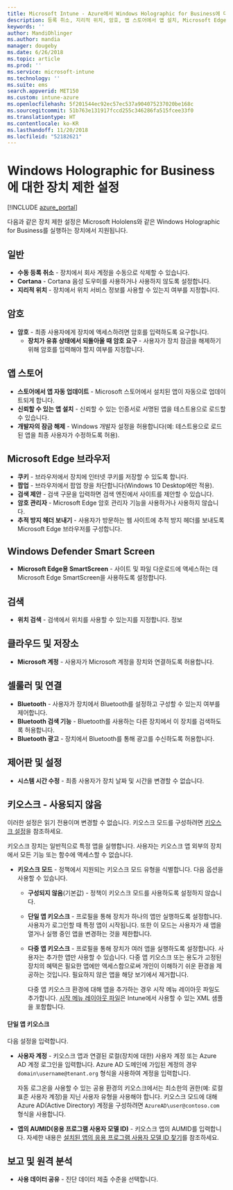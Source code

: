 ```yaml
---
title: Microsoft Intune - Azure에서 Windows Holographic for Business에 대한 장치 제한 | Microsoft Docs
description: 등록 취소, 지리적 위치, 암호, 앱 스토어에서 앱 설치, Microsoft Edge에서 쿠키 및 팝업, Windows Defender, 검색, 클라우드 및 스토리지, Bluetooth 연결, 시스템 시간 및 Azure에서 사용량 데이터를 포함하여 Windows Holographic for Business에 대한 Microsoft Intune에서 디바이스 제한 설정을 읽고 구성합니다.
keywords: ''
author: MandiOhlinger
ms.author: mandia
manager: dougeby
ms.date: 6/26/2018
ms.topic: article
ms.prod: ''
ms.service: microsoft-intune
ms.technology: ''
ms.suite: ems
search.appverid: MET150
ms.custom: intune-azure
ms.openlocfilehash: 5f201544ec92ec57ec537a904075237020be168c
ms.sourcegitcommit: 51b763e131917fccd255c346286fa515fcee33f0
ms.translationtype: HT
ms.contentlocale: ko-KR
ms.lasthandoff: 11/20/2018
ms.locfileid: "52182621"
---
```

# <a name="device-restriction-settings-for-windows-holographic-for-business-in-intune"></a>Windows Holographic for Business에 대한 장치 제한 설정

[!INCLUDE [azure_portal](./includes/azure_portal.md)]

다음과 같은 장치 제한 설정은 Microsoft Hololens와 같은 Windows Holographic for Business를 실행하는 장치에서 지원됩니다.

## <a name="general"></a>일반

- **수동 등록 취소** - 장치에서 회사 계정을 수동으로 삭제할 수 있습니다.
- **Cortana** - Cortana 음성 도우미를 사용하거나 사용하지 않도록 설정합니다.
- **지리적 위치** - 장치에서 위치 서비스 정보를 사용할 수 있는지 여부를 지정합니다.

## <a name="password"></a>암호
-   **암호** - 최종 사용자에게 장치에 액세스하려면 암호를 입력하도록 요구합니다.
    -   **장치가 유휴 상태에서 되돌아올 때 암호 요구** - 사용자가 장치 잠금을 해제하기 위해 암호를 입력해야 할지 여부를 지정합니다.

## <a name="app-store"></a>앱 스토어

-   **스토어에서 앱 자동 업데이트** - Microsoft 스토어에서 설치된 앱이 자동으로 업데이트되게 합니다.
-   **신뢰할 수 있는 앱 설치** - 신뢰할 수 있는 인증서로 서명된 앱을 테스트용으로 로드할 수 있습니다.
-   **개발자의 잠금 해제** - Windows 개발자 설정을 허용합니다(예: 테스트용으로 로드된 앱을 최종 사용자가 수정하도록 허용).

## <a name="microsoft-edge-browser"></a>Microsoft Edge 브라우저

-   **쿠키** - 브라우저에서 장치에 인터넷 쿠키를 저장할 수 있도록 합니다.
-   **팝업** - 브라우저에서 팝업 창을 차단합니다(Windows 10 Desktop에만 적용).
-   **검색 제안** - 검색 구문을 입력하면 검색 엔진에서 사이트를 제안할 수 있습니다.
-   **암호 관리자** - Microsoft Edge 암호 관리자 기능을 사용하거나 사용하지 않습니다.
- **추적 방지 헤더 보내기** - 사용자가 방문하는 웹 사이트에 추적 방지 헤더를 보내도록 Microsoft Edge 브라우저를 구성합니다.

## <a name="windows-defender-smart-screen"></a>Windows Defender Smart Screen

- **Microsoft Edge용 SmartScreen** - 사이트 및 파일 다운로드에 액세스하는 데 Microsoft Edge SmartScreen을 사용하도록 설정합니다.

## <a name="search"></a>검색
- **위치 검색** - 검색에서 위치를 사용할 수 있는지를 지정합니다. 정보

## <a name="cloud-and-storage"></a>클라우드 및 저장소
-   **Microsoft 계정** - 사용자가 Microsoft 계정을 장치와 연결하도록 허용합니다.

## <a name="cellular-and-connectivity"></a>셀룰러 및 연결

-   **Bluetooth** - 사용자가 장치에서 Bluetooth를 설정하고 구성할 수 있는지 여부를 제어합니다.
-   **Bluetooth 검색 기능** - Bluetooth를 사용하는 다른 장치에서 이 장치를 검색하도록 허용합니다.
-   **Bluetooth 광고** - 장치에서 Bluetooth를 통해 광고를 수신하도록 허용합니다.

## <a name="control-panel-and-settings"></a>제어판 및 설정

- **시스템 시간 수정** - 최종 사용자가 장치 날짜 및 시간을 변경할 수 없습니다.

## <a name="kiosk---obsolete"></a>키오스크 - 사용되지 않음

이러한 설정은 읽기 전용이며 변경할 수 없습니다. 키오스크 모드를 구성하려면 [키오스크 설정](kiosk-settings.md#windows-holographic-for-business)을 참조하세요.

키오스크 장치는 일반적으로 특정 앱을 실행합니다. 사용자는 키오스크 앱 외부의 장치에서 모든 기능 또는 함수에 액세스할 수 없습니다.

- **키오스크 모드** - 정책에서 지원되는 키오스크 모드 유형을 식별합니다. 다음 옵션을 사용할 수 있습니다.

  - **구성되지 않음**(기본값) - 정책이 키오스크 모드를 사용하도록 설정하지 않습니다. 
  - **단일 앱 키오스크** - 프로필을 통해 장치가 하나의 앱만 실행하도록 설정합니다. 사용자가 로그인할 때 특정 앱이 시작됩니다. 또한 이 모드는 사용자가 새 앱을 열거나 실행 중인 앱을 변경하는 것을 제한합니다.
  - **다중 앱 키오스크** - 프로필을 통해 장치가 여러 앱을 실행하도록 설정합니다. 사용자는 추가한 앱만 사용할 수 있습니다. 다중 앱 키오스크 또는 용도가 고정된 장치의 혜택은 필요한 앱에만 액세스함으로써 개인이 이해하기 쉬운 환경을 제공하는 것입니다. 필요하지 않은 앱을 해당 보기에서 제거합니다. 
  
    다중 앱 키오스크 환경에 대해 앱을 추가하는 경우 시작 메뉴 레이아웃 파일도 추가합니다. [시작 메뉴 레이아웃 파일](https://docs.microsoft.com/hololens/hololens-kiosk#start-layout-file-for-intune)은 Intune에서 사용할 수 있는 XML 샘플을 포함합니다. 

#### <a name="single-app-kiosks"></a>단일 앱 키오스크
다음 설정을 입력합니다.

- **사용자 계정** - 키오스크 앱과 연결된 로컬(장치에 대한) 사용자 계정 또는 Azure AD 계정 로그인을 입력합니다. Azure AD 도메인에 가입된 계정의 경우 `domain\username@tenant.org` 형식을 사용하여 계정을 입력합니다. 

    자동 로그온을 사용할 수 있는 공용 환경의 키오스크에서는 최소한의 권한(예: 로컬 표준 사용자 계정)을 지닌 사용자 유형을 사용해야 합니다. 키오스크 모드에 대해 Azure AD(Active Directory) 계정을 구성하려면 `AzureAD\user@contoso.com` 형식을 사용합니다.

- **앱의 AUMID(응용 프로그램 사용자 모델 ID)** - 키오스크 앱의 AUMID를 입력합니다. 자세한 내용은 [설치된 앱의 응용 프로그램 사용자 모델 ID 찾기](https://docs.microsoft.com/windows-hardware/customize/enterprise/find-the-application-user-model-id-of-an-installed-app)를 참조하세요.

## <a name="reporting-and-telemetry"></a>보고 및 원격 분석

- **사용 데이터 공유** - 진단 데이터 제출 수준을 선택합니다.
